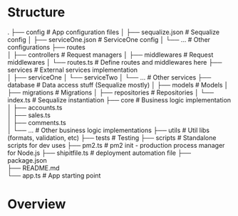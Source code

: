 # Structure
.
├── config                  # App configuration files
│   ├── sequalize.json        # Sequalize config
│   ├── serviceOne.json       # ServiceOne config
│   └── ...                 # Other configurations
├── routes                  
│   ├── controllers         # Request managers
│   ├── middlewares         # Request middlewares
│   └── routes.ts           # Define routes and middlewares here
├── services                # External services implementation   
│   ├── serviceOne
│   └── serviceTwo
│   └── ...                 # Other services
├── database                      # Data access stuff  (Sequalize mostly)
│   ├── models              # Models
│   ├── migrations          # Migrations
│   ├── repositories        # Repositories
│   └── index.ts            # Sequalize instantiation
├── core                    # Business logic implementation
│   ├── accounts.ts         
│   ├── sales.ts            
│   ├── comments.ts              
│   └── ...                 # Other business logic implementations
├── utils                   # Util libs (formats, validation, etc)
├── tests                   # Testing
├── scripts                 # Standalone scripts for dev uses
├── pm2.ts                  # pm2 init - production process manager for Node.js
├── shipitfile.ts           # deployment automation file
├── package.json           
├── README.md         
└── app.ts                  # App starting point

# Overview

